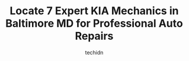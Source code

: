 ---
layout: ampstory
image: https://images.unsplash.com/photo-1598543877974-8fc727861c38?ixlib=rb-4.0.3&ixid=MnwxMjA3fDB8MHxwaG90by1wYWdlfHx8fGVufDB8fHx8&auto=format&fit=crop&w=640&h=853&q=80
author: techidn
featured: false
description: When it comes to maintaining and repairing your vehicle in Baltimore MD, USA, you deserve nothing but the best. Thats why the 7 best KIA Mechanic in the area are here to offer their experti
title: Locate 7 Expert KIA Mechanics in Baltimore MD for Professional Auto Repairs
cover:
   title: Locate 7 Expert KIA Mechanics in Baltimore MD for Professional Auto Repairs
   subtitle: Rickpate
   background: https://images.unsplash.com/photo-1598543877974-8fc727861c38?ixlib=rb-4.0.3&ixid=MnwxMjA3fDB8MHxwaG90by1wYWdlfHx8fGVufDB8fHx8&auto=format&fit=crop&w=640&h=853&q=80

pages: 
 - layout: thirds
   top: <h1>#1 A1 Auto 3 Brothers Car Repair</h1>
   bottom: "<p>A1 Auto has the best customer service. Art was very helpful and professional. They were able to make an emergency repair on my SUV on New Years Eve. Forever thankful f</p>"
   background: https://www.knot35.com/toplist/wp-content/uploads/2023/06/best-kia-mechanic-1-in-baltimore-md-1685836231.jpeg
   backgroundblur: true
 - layout: thirds
   top: <h1>#2 Leading Edge Auto Body & Mechanical Repair</h1>
   bottom: "<p>5807 Falls Rd, Baltimore, MD 21209, United States</p>"
   background: https://www.knot35.com/toplist/wp-content/uploads/2023/06/best-kia-mechanic-2-in-baltimore-md-1685836231.png
   cta:
      link: https://www.knot35.com/toplist/locate-7-expert-kia-mechanics-in-baltimore-md-for-professional-auto-repairs/
      text: Locate 7 Expert KIA Mechanics in Baltimore MD for Professional Auto Repairs
 - layout: thirds
   top: <h1>#3 Olympic Auto & Truck Service LLC</h1>
   bottom: "<p>4209 Ashland Ave, Baltimore, MD 21205, United States</p>"
   background: https://www.knot35.com/toplist/wp-content/uploads/2023/06/best-kia-mechanic-3-in-baltimore-md-1685836232.jpeg
   cta:
      link: https://www.knot35.com/toplist/locate-7-expert-kia-mechanics-in-baltimore-md-for-professional-auto-repairs/
      text: Locate 7 Expert KIA Mechanics in Baltimore MD for Professional Auto Repairs
 - layout: thirds
   top: <h1>#4 A&B Auto Body & Repair Shop</h1>
   bottom: "<p>901 Dundalk Ave, Baltimore, MD 21224, United States</p>"
   background: https://images.unsplash.com/photo-1608411404720-c8f0417bcdba?ixlib=rb-4.0.3&ixid=MnwxMjA3fDB8MHxwaG90by1wYWdlfHx8fGVufDB8fHx8&auto=format&fit=crop&w=640&h=853&q=80
   cta:
      link: https://www.knot35.com/toplist/locate-7-expert-kia-mechanics-in-baltimore-md-for-professional-auto-repairs/
      text: Locate 7 Expert KIA Mechanics in Baltimore MD for Professional Auto Repairs
 - layout: thirds
   top: <h1>#5 Bob Bell Kia</h1>
   bottom: "<p>7900 Eastern Ave #1, Baltimore, MD 21224, United States</p>"
   background: https://images.unsplash.com/photo-1632260260864-caf7fde5ec36?ixlib=rb-4.0.3&ixid=MnwxMjA3fDB8MHxwaG90by1wYWdlfHx8fGVufDB8fHx8&auto=format&fit=crop&w=640&h=853&q=80
   cta:
      link: https://www.knot35.com/toplist/locate-7-expert-kia-mechanics-in-baltimore-md-for-professional-auto-repairs/
      text: Locate 7 Expert KIA Mechanics in Baltimore MD for Professional Auto Repairs
 - layout: thirds
   top: <h1>#6 Koons Kia of Owings Mills Service Center</h1>
   bottom: "<p>9610 Reisterstown Rd, Owings Mills, MD 21117, United States</p>"
   background: https://images.unsplash.com/photo-1549241520-425e3dfc01cb?ixlib=rb-4.0.3&ixid=MnwxMjA3fDB8MHxwaG90by1wYWdlfHx8fGVufDB8fHx8&auto=format&fit=crop&w=640&h=853&q=80
   cta:
      link: https://www.knot35.com/toplist/locate-7-expert-kia-mechanics-in-baltimore-md-for-professional-auto-repairs/
      text: Locate 7 Expert KIA Mechanics in Baltimore MD for Professional Auto Repairs
 - layout: thirds
   top: <h1>#7 Auto Stop Limited, Inc.</h1>
   bottom: "<p>520 E 25th St, Baltimore, MD 21218, United States</p>"
   background: https://images.unsplash.com/photo-1618556658017-fd9c732d1360?ixlib=rb-4.0.3&ixid=MnwxMjA3fDB8MHxwaG90by1wYWdlfHx8fGVufDB8fHx8&auto=format&fit=crop&w=640&h=853&q=80
   cta:
      link: https://www.knot35.com/toplist/locate-7-expert-kia-mechanics-in-baltimore-md-for-professional-auto-repairs/
      text: Locate 7 Expert KIA Mechanics in Baltimore MD for Professional Auto Repairs
 - layout: thirds
   middle: Continue reading...
   background: https://images.unsplash.com/photo-1509114397022-ed747cca3f65?ixlib=rb-4.0.3&ixid=MnwxMjA3fDB8MHxwaG90by1wYWdlfHx8fGVufDB8fHx8&auto=format&fit=crop&w=640&h=853&q=80
   cta:
      link: https://www.knot35.com/toplist/locate-7-expert-kia-mechanics-in-baltimore-md-for-professional-auto-repairs/
      text: Locate 7 Expert KIA Mechanics in Baltimore MD for Professional Auto Repairs
      
---